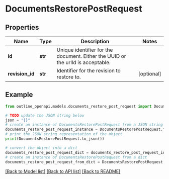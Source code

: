 # DocumentsRestorePostRequest


## Properties

Name | Type | Description | Notes
------------ | ------------- | ------------- | -------------
**id** | **str** | Unique identifier for the document. Either the UUID or the urlId is acceptable. | 
**revision_id** | **str** | Identifier for the revision to restore to. | [optional] 

## Example

```python
from outline_openapi.models.documents_restore_post_request import DocumentsRestorePostRequest

# TODO update the JSON string below
json = "{}"
# create an instance of DocumentsRestorePostRequest from a JSON string
documents_restore_post_request_instance = DocumentsRestorePostRequest.from_json(json)
# print the JSON string representation of the object
print(DocumentsRestorePostRequest.to_json())

# convert the object into a dict
documents_restore_post_request_dict = documents_restore_post_request_instance.to_dict()
# create an instance of DocumentsRestorePostRequest from a dict
documents_restore_post_request_from_dict = DocumentsRestorePostRequest.from_dict(documents_restore_post_request_dict)
```
[[Back to Model list]](../README.md#documentation-for-models) [[Back to API list]](../README.md#documentation-for-api-endpoints) [[Back to README]](../README.md)


